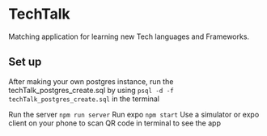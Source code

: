 # TechTalk

Matching application for learning new Tech languages and Frameworks.

## Set up

After making your own postgres instance, run the techTalk_postgres_create.sql
by using `psql -d -f techTalk_postgres_create.sql` in the terminal

Run the server `npm run server`
Run expo `npm start`
Use a simulator or expo client on your phone to scan QR code in terminal to see the app
